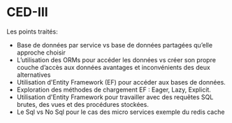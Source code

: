 # CED-III

Les points traités:

- Base de données par service vs base de données partagées qu’elle approche choisir
- L’utilisation des ORMs pour accéder les données vs créer son propre couche d’accès aux données avantages et inconvénients des deux alternatives
- Utilisation d'Entity Framework (EF) pour accéder aux bases de données.
- Exploration des méthodes de chargement EF : Eager, Lazy, Explicit.
- Utilisation d'Entity Framework pour travailler avec des requêtes SQL brutes, des vues et des procédures stockées.
- Le Sql vs No Sql pour le cas des micro services exemple du redis cache
